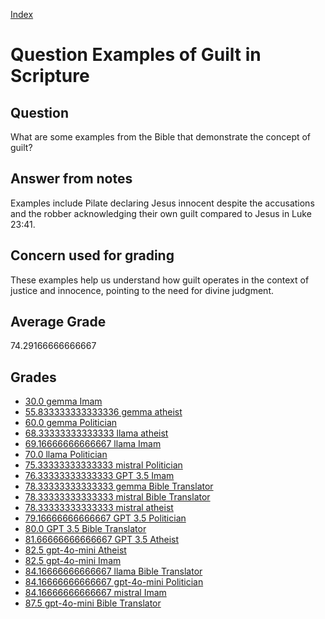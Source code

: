 
[Index](../../index.md)
# Question Examples of Guilt in Scripture
## Question
What are some examples from the Bible that demonstrate the concept of guilt?

## Answer from notes
Examples include Pilate declaring Jesus innocent despite the accusations and the robber acknowledging their own guilt compared to Jesus in Luke 23:41.

## Concern used for grading
These examples help us understand how guilt operates in the context of justice and innocence, pointing to the need for divine judgment.

## Average Grade
74.29166666666667

## Grades
 * [30.0 gemma Imam](../answers/gemma_Imam/Examples_of_Guilt_in_Scripture.md)
 * [55.833333333333336 gemma atheist](../answers/gemma_atheist/Examples_of_Guilt_in_Scripture.md)
 * [60.0 gemma Politician](../answers/gemma_Politician/Examples_of_Guilt_in_Scripture.md)
 * [68.33333333333333 llama atheist](../answers/llama_atheist/Examples_of_Guilt_in_Scripture.md)
 * [69.16666666666667 llama Imam](../answers/llama_Imam/Examples_of_Guilt_in_Scripture.md)
 * [70.0 llama Politician](../answers/llama_Politician/Examples_of_Guilt_in_Scripture.md)
 * [75.33333333333333 mistral Politician](../answers/mistral_Politician/Examples_of_Guilt_in_Scripture.md)
 * [76.33333333333333 GPT 3.5 Imam](../answers/GPT_3.5_Imam/Examples_of_Guilt_in_Scripture.md)
 * [78.33333333333333 gemma Bible Translator](../answers/gemma_Bible_Translator/Examples_of_Guilt_in_Scripture.md)
 * [78.33333333333333 mistral Bible Translator](../answers/mistral_Bible_Translator/Examples_of_Guilt_in_Scripture.md)
 * [78.33333333333333 mistral atheist](../answers/mistral_atheist/Examples_of_Guilt_in_Scripture.md)
 * [79.16666666666667 GPT 3.5 Politician](../answers/GPT_3.5_Politician/Examples_of_Guilt_in_Scripture.md)
 * [80.0 GPT 3.5 Bible Translator](../answers/GPT_3.5_Bible_Translator/Examples_of_Guilt_in_Scripture.md)
 * [81.66666666666667 GPT 3.5 Atheist](../answers/GPT_3.5_Atheist/Examples_of_Guilt_in_Scripture.md)
 * [82.5 gpt-4o-mini Atheist](../answers/gpt-4o-mini_Atheist/Examples_of_Guilt_in_Scripture.md)
 * [82.5 gpt-4o-mini Imam](../answers/gpt-4o-mini_Imam/Examples_of_Guilt_in_Scripture.md)
 * [84.16666666666667 llama Bible Translator](../answers/llama_Bible_Translator/Examples_of_Guilt_in_Scripture.md)
 * [84.16666666666667 gpt-4o-mini Politician](../answers/gpt-4o-mini_Politician/Examples_of_Guilt_in_Scripture.md)
 * [84.16666666666667 mistral Imam](../answers/mistral_Imam/Examples_of_Guilt_in_Scripture.md)
 * [87.5 gpt-4o-mini Bible Translator](../answers/gpt-4o-mini_Bible_Translator/Examples_of_Guilt_in_Scripture.md)
